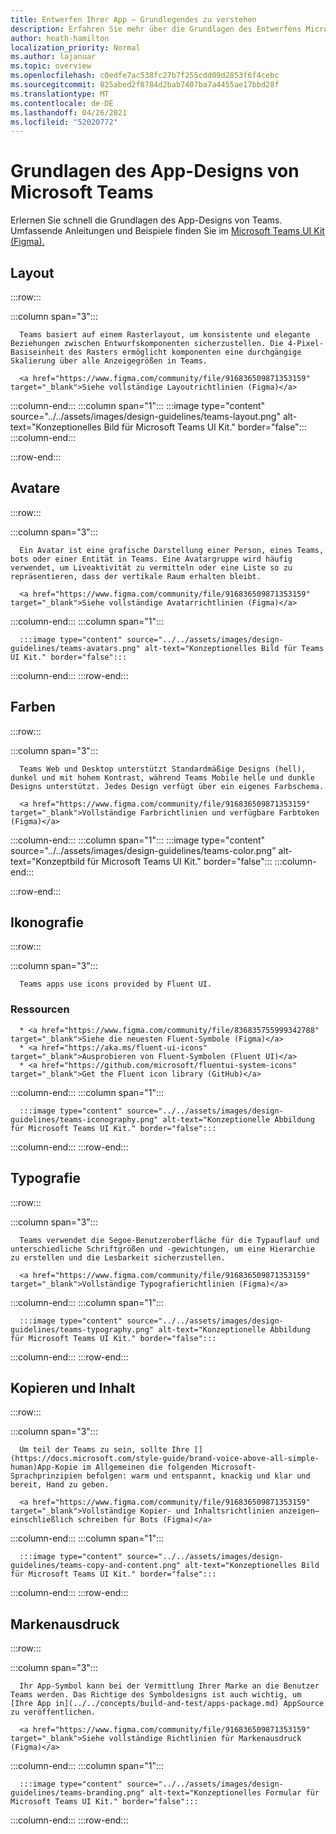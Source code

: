 ```yaml
---
title: Entwerfen Ihrer App – Grundlegendes zu verstehen
description: Erfahren Sie mehr über die Grundlagen des Entwerfens Microsoft Teams App, einschließlich Layout, Farbschema und mehr.
author: heath-hamilton
localization_priority: Normal
ms.author: lajanuar
ms.topic: overview
ms.openlocfilehash: c0edfe7ac538fc27b7f255cdd09d2853f6f4cebc
ms.sourcegitcommit: 825abed2f8784d2bab7407ba7a4455ae17bbd28f
ms.translationtype: MT
ms.contentlocale: de-DE
ms.lasthandoff: 04/26/2021
ms.locfileid: "52020772"
---
```

# <a name="microsoft-teams-app-design-fundamentals"></a>Grundlagen des App-Designs von Microsoft Teams

Erlernen Sie schnell die Grundlagen des App-Designs von Teams. Umfassende Anleitungen und Beispiele finden Sie im <a href="https://www.figma.com/community/file/916836509871353159" target="_blank">Microsoft Teams UI Kit (Figma).</a>

## <a name="layout"></a>Layout

:::row:::

   :::column span="3":::

      Teams basiert auf einem Rasterlayout, um konsistente und elegante Beziehungen zwischen Entwurfskomponenten sicherzustellen. Die 4-Pixel-Basiseinheit des Rasters ermöglicht komponenten eine durchgängige Skalierung über alle Anzeigegrößen in Teams.

      <a href="https://www.figma.com/community/file/916836509871353159" target="_blank">Siehe vollständige Layoutrichtlinien (Figma)</a>

   :::column-end:::
   :::column span="1":::
      :::image type="content" source="../../assets/images/design-guidelines/teams-layout.png" alt-text="Konzeptionelles Bild für Microsoft Teams UI Kit." border="false":::
   :::column-end:::

:::row-end:::

## <a name="avatars"></a>Avatare

:::row:::

   :::column span="3":::

      Ein Avatar ist eine grafische Darstellung einer Person, eines Teams, bots oder einer Entität in Teams. Eine Avatargruppe wird häufig verwendet, um Liveaktivität zu vermitteln oder eine Liste so zu repräsentieren, dass der vertikale Raum erhalten bleibt. 

      <a href="https://www.figma.com/community/file/916836509871353159" target="_blank">Siehe vollständige Avatarrichtlinien (Figma)</a>

   :::column-end:::
   :::column span="1":::

      :::image type="content" source="../../assets/images/design-guidelines/teams-avatars.png" alt-text="Konzeptionelles Bild für Teams UI Kit." border="false":::

   :::column-end:::
:::row-end:::

## <a name="colors"></a>Farben

:::row:::

   :::column span="3":::

      Teams Web und Desktop unterstützt Standardmäßige Designs (hell), dunkel und mit hohem Kontrast, während Teams Mobile helle und dunkle Designs unterstützt. Jedes Design verfügt über ein eigenes Farbschema.

      <a href="https://www.figma.com/community/file/916836509871353159" target="_blank">Vollständige Farbrichtlinien und verfügbare Farbtoken (Figma)</a>

   :::column-end:::
   :::column span="1":::
      :::image type="content" source="../../assets/images/design-guidelines/teams-color.png" alt-text="Konzeptbild für Microsoft Teams UI Kit." border="false":::
   :::column-end:::

:::row-end:::

## <a name="iconography"></a>Ikonografie

:::row:::

   :::column span="3":::

      Teams apps use icons provided by Fluent UI.

### <a name="resources"></a>Ressourcen

      * <a href="https://www.figma.com/community/file/836835755999342788" target="_blank">Siehe die neuesten Fluent-Symbole (Figma)</a>
      * <a href="https://aka.ms/fluent-ui-icons" target="_blank">Ausprobieren von Fluent-Symbolen (Fluent UI)</a>
      * <a href="https://github.com/microsoft/fluentui-system-icons" target="_blank">Get the Fluent icon library (GitHub)</a>

   :::column-end:::
   :::column span="1":::

      :::image type="content" source="../../assets/images/design-guidelines/teams-iconography.png" alt-text="Konzeptionelle Abbildung für Microsoft Teams UI Kit." border="false":::

   :::column-end:::
:::row-end:::

## <a name="typography"></a>Typografie

:::row:::

   :::column span="3":::

      Teams verwendet die Segoe-Benutzeroberfläche für die Typauflauf und unterschiedliche Schriftgrößen und -gewichtungen, um eine Hierarchie zu erstellen und die Lesbarkeit sicherzustellen.

      <a href="https://www.figma.com/community/file/916836509871353159" target="_blank">Vollständige Typografierichtlinien (Figma)</a>

   :::column-end:::
   :::column span="1":::

      :::image type="content" source="../../assets/images/design-guidelines/teams-typography.png" alt-text="Konzeptionelle Abbildung für Microsoft Teams UI Kit." border="false":::

   :::column-end:::
:::row-end:::

## <a name="copy-and-content"></a>Kopieren und Inhalt

:::row:::

   :::column span="3":::

      Um teil der Teams zu sein, sollte Ihre [](https://docs.microsoft.com/style-guide/brand-voice-above-all-simple-human)App-Kopie im Allgemeinen die folgenden Microsoft-Sprachprinzipien befolgen: warm und entspannt, knackig und klar und bereit, Hand zu geben.

      <a href="https://www.figma.com/community/file/916836509871353159" target="_blank">Vollständige Kopier- und Inhaltsrichtlinien anzeigen– einschließlich schreiben für Bots (Figma)</a>

   :::column-end:::
   :::column span="1":::

      :::image type="content" source="../../assets/images/design-guidelines/teams-copy-and-content.png" alt-text="Konzeptionelles Bild für Microsoft Teams UI Kit." border="false":::

   :::column-end:::
:::row-end:::

## <a name="brand-expression"></a>Markenausdruck

:::row:::

   :::column span="3":::

      Ihr App-Symbol kann bei der Vermittlung Ihrer Marke an die Benutzer Teams werden. Das Richtige des Symboldesigns ist auch wichtig, um [Ihre App in](../../concepts/build-and-test/apps-package.md) AppSource zu veröffentlichen.

      <a href="https://www.figma.com/community/file/916836509871353159" target="_blank">Siehe vollständige Richtlinien für Markenausdruck (Figma)</a>

   :::column-end:::
   :::column span="1":::

      :::image type="content" source="../../assets/images/design-guidelines/teams-branding.png" alt-text="Konzeptionelles Formular für Microsoft Teams UI Kit." border="false":::

   :::column-end:::
:::row-end:::
